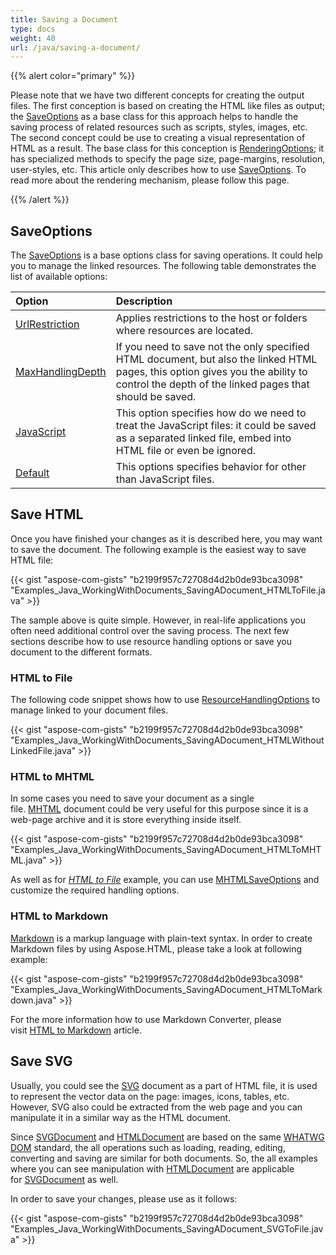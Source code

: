 ```yaml
---
title: Saving a Document
type: docs
weight: 40
url: /java/saving-a-document/
---
```


{{% alert color="primary" %}} 

Please note that we have two different concepts for creating the output files. The first conception is based on creating the HTML like files as output; the [SaveOptions](https://apireference.aspose.com/html/java/com.aspose.html.saving/SaveOptions) as a base class for this approach helps to handle the saving process of related resources such as scripts, styles, images, etc. The second concept could be use to creating a visual representation of HTML as a result. The base class for this conception is [RenderingOptions](https://apireference.aspose.com/html/java/com.aspose.html.rendering/RenderingOptions); it has specialized methods to specify the page size, page-margins, resolution, user-styles, etc. This article only describes how to use [SaveOptions](https://apireference.aspose.com/html/java/com.aspose.html.saving/SaveOptions). To read more about the rendering mechanism, please follow this page.

{{% /alert %}} 
## **SaveOptions** ## 
The [SaveOptions](https://apireference.aspose.com/html/java/com.aspose.html.saving/SaveOptions) is a base options class for saving operations. It could help you to manage the linked resources. The following table demonstrates the list of available options:

|**Option**|**Description**|
| :- | :- |
|[UrlRestriction](https://apireference.aspose.com/html/java/com.aspose.html.saving/ResourceHandlingOptions#getUrlRestriction--)|Applies restrictions to the host or folders where resources are located.|
|[MaxHandlingDepth](https://apireference.aspose.com/html/java/com.aspose.html.saving/ResourceHandlingOptions#getMaxHandlingDepth--)|If you need to save not the only specified HTML document, but also the linked HTML pages, this option gives you the ability to control the depth of the linked pages that should be saved.|
|[JavaScript](https://apireference.aspose.com/html/java/com.aspose.html.saving/ResourceHandlingOptions#getJavaScript--)|This option specifies how do we need to treat the JavaScript files: it could be saved as a separated linked file, embed into HTML file or even be ignored.|
|[Default](https://apireference.aspose.com/html/java/com.aspose.html.saving/ResourceHandlingOptions#getDefault--)|This options specifies behavior for other than JavaScript files. |
## **Save HTML** ## 
Once you have finished your changes as it is described here, you may want to save the document. The following example is the easiest way to save HTML file:

{{< gist "aspose-com-gists" "b2199f957c72708d4d2b0de93bca3098" "Examples_Java_WorkingWithDocuments_SavingADocument_HTMLToFile.java" >}}

The sample above is quite simple. However, in real-life applications you often need additional control over the saving process. The next few sections describe how to use resource handling options or save you document to the different formats.
### **HTML to File** ### 
The following code snippet shows how to use [ResourceHandlingOptions](https://apireference.aspose.com/html/java/com.aspose.html.saving/SaveOptions#getResourceHandlingOptions--) to manage linked to your document files.

{{< gist "aspose-com-gists" "b2199f957c72708d4d2b0de93bca3098" "Examples_Java_WorkingWithDocuments_SavingADocument_HTMLWithoutLinkedFile.java" >}}
### **HTML to MHTML** ### 
In some cases you need to save your document as a single file. [MHTML](https://en.wikipedia.org/wiki/MHTML) document could be very useful for this purpose since it is a web-page archive and it is store everything inside itself. 

{{< gist "aspose-com-gists" "b2199f957c72708d4d2b0de93bca3098" "Examples_Java_WorkingWithDocuments_SavingADocument_HTMLToMHTML.java" >}}

As well as for [*HTML to File*](/html/java/saving-a-document/#savingadocument-htmltofile) example, you can use [MHTMLSaveOptions](https://apireference.aspose.com/html/java/com.aspose.html.saving/MHTMLSaveOptions) and customize the required handling options.
### **HTML to Markdown** ### 
[Markdown](https://en.wikipedia.org/wiki/Markdown) is a markup language with plain-text syntax. In order to create Markdown files by using Aspose.HTML, please take a look at following example:

{{< gist "aspose-com-gists" "b2199f957c72708d4d2b0de93bca3098" "Examples_Java_WorkingWithDocuments_SavingADocument_HTMLToMarkdown.java" >}}

For the more information how to use Markdown Converter, please visit [HTML to Markdown](/html/java/html-to-markdown-conversion/) article.
## **Save SVG** ## 
Usually, you could see the [SVG](https://en.wikipedia.org/wiki/Scalable_Vector_Graphics) document as a part of HTML file, it is used to represent the vector data on the page: images, icons, tables, etc. However, SVG also could be extracted from the web page and you can manipulate it in a similar way as the HTML document.



Since [SVGDocument](https://apireference.aspose.com/html/java/com.aspose.html.dom.svg/SVGDocument) and [HTMLDocument](https://apireference.aspose.com/html/java/com.aspose.html/HTMLDocument) are based on the same [WHATWG DOM](https://dom.spec.whatwg.org/) standard, the all operations such as loading, reading, editing, converting and saving are similar for both documents. So, the all examples where you can see manipulation with [HTMLDocument](https://apireference.aspose.com/html/java/com.aspose.html/HTMLDocument) are applicable for [SVGDocument](https://apireference.aspose.com/html/java/com.aspose.html.dom.svg/SVGDocument) as well.

In order to save your changes, please use as it follows:

{{< gist "aspose-com-gists" "b2199f957c72708d4d2b0de93bca3098" "Examples_Java_WorkingWithDocuments_SavingADocument_SVGToFile.java" >}}



